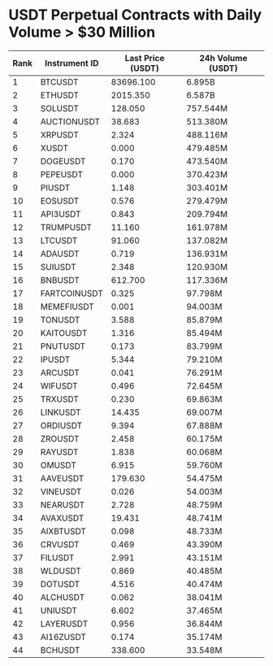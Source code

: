 # USDT Perpetual Contracts with Daily Volume > $30 Million

| Rank | Instrument ID | Last Price (USDT) | 24h Volume (USDT) |
|------|---------------|-------------------|-------------------|
| 1 | BTCUSDT | 83696.100 | 6.895B |
| 2 | ETHUSDT | 2015.350 | 6.587B |
| 3 | SOLUSDT | 128.050 | 757.544M |
| 4 | AUCTIONUSDT | 38.683 | 513.380M |
| 5 | XRPUSDT | 2.324 | 488.116M |
| 6 | XUSDT | 0.000 | 479.485M |
| 7 | DOGEUSDT | 0.170 | 473.540M |
| 8 | PEPEUSDT | 0.000 | 370.423M |
| 9 | PIUSDT | 1.148 | 303.401M |
| 10 | EOSUSDT | 0.576 | 279.479M |
| 11 | API3USDT | 0.843 | 209.794M |
| 12 | TRUMPUSDT | 11.160 | 161.978M |
| 13 | LTCUSDT | 91.060 | 137.082M |
| 14 | ADAUSDT | 0.719 | 136.931M |
| 15 | SUIUSDT | 2.348 | 120.930M |
| 16 | BNBUSDT | 612.700 | 117.336M |
| 17 | FARTCOINUSDT | 0.325 | 97.798M |
| 18 | MEMEFIUSDT | 0.001 | 94.003M |
| 19 | TONUSDT | 3.588 | 85.879M |
| 20 | KAITOUSDT | 1.316 | 85.494M |
| 21 | PNUTUSDT | 0.173 | 83.799M |
| 22 | IPUSDT | 5.344 | 79.210M |
| 23 | ARCUSDT | 0.041 | 76.291M |
| 24 | WIFUSDT | 0.496 | 72.645M |
| 25 | TRXUSDT | 0.230 | 69.863M |
| 26 | LINKUSDT | 14.435 | 69.007M |
| 27 | ORDIUSDT | 9.394 | 67.888M |
| 28 | ZROUSDT | 2.458 | 60.175M |
| 29 | RAYUSDT | 1.838 | 60.068M |
| 30 | OMUSDT | 6.915 | 59.760M |
| 31 | AAVEUSDT | 179.630 | 54.475M |
| 32 | VINEUSDT | 0.026 | 54.003M |
| 33 | NEARUSDT | 2.728 | 48.759M |
| 34 | AVAXUSDT | 19.431 | 48.741M |
| 35 | AIXBTUSDT | 0.098 | 48.733M |
| 36 | CRVUSDT | 0.469 | 43.390M |
| 37 | FILUSDT | 2.991 | 43.151M |
| 38 | WLDUSDT | 0.869 | 40.485M |
| 39 | DOTUSDT | 4.516 | 40.474M |
| 40 | ALCHUSDT | 0.062 | 38.041M |
| 41 | UNIUSDT | 6.602 | 37.465M |
| 42 | LAYERUSDT | 0.956 | 36.844M |
| 43 | AI16ZUSDT | 0.174 | 35.174M |
| 44 | BCHUSDT | 338.600 | 33.548M |
